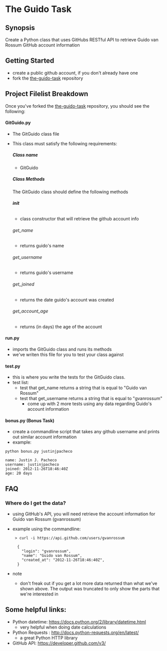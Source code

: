 # The Guido Task

## Synopsis
Create a Python class that uses GitHubs RESTful API to retrieve Guido van Rossum GitHub account information


## Getting Started

 - create a public github account, if you don't already have one
 - fork the [the-guido-task](https://github.com/hypert-interview/the-guido-task) repository


## Project Filelist Breakdown

   Once you've forked the [the-guido-task](https://github.com/hypert-interview/the-guido-task) repository, you should see the following:

#### GitGuido.py
  - The GitGuido class file
  - This class must satisfy the following requirements:

    ##### Class name
      - GitGuido

    ##### Class Methods
    The GitGuido class should define the following methods

    ###### __init__
      - class constructor that will retrieve the github account info

    ###### get_name
      - returns guido's name

    ###### get_username
      - returns guido's username

    ###### get_joined
      - returns the date guido's account was created

    ###### get_account_age
      - returns (in days) the age of the account

#### run.py
  - imports the GitGuido class and runs its methods
  - we've writen this file for you to test your class against

#### test.py
  - this is where you write the tests for the GitGuido class.
  - test list:
    - test that get_name returns a string that is equal to "Guido van Rossum"
    - test that get_username returns a string that is equal to "gvanrossum"
      - come up with 2 more tests using any data regarding Guido's account information

#### bonus.py (Bonus Task)
  - create a commandline script that takes any github username and prints out similar account information
  - example:
       
```
python bonus.py justinjpacheco

name: Justin J. Pacheco
username: justinjpacheco
joined: 2012-11-26T18:46:40Z
age: 20 days
```

## FAQ

### Where do I get the data?

  - using GitHub's API, you will need retrieve the account information for Guido van Rossum (gvanrossum)
  - example using the commandline:

         > curl -i https://api.github.com/users/gvanrossum

          {
            "login": "gvanrossum",
            "name": "Guido van Rossum",
            "created_at": "2012-11-26T18:46:40Z",
          }

  - note
    - don't freak out if you get a lot more data returned than what we've shown above. The output was truncated to only show the parts that we're interested in


## Some helpful links:

 - Python datetime: https://docs.python.org/2/library/datetime.html
   - very helpful when doing date calculations
 - Python Requests : http://docs.python-requests.org/en/latest/
   - a great Python HTTP library
 - GitHub API: https://developer.github.com/v3/

